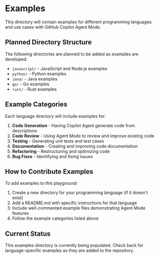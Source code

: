 # Examples

This directory will contain examples for different programming languages and use cases with GitHub Copilot Agent Mode.

## Planned Directory Structure

The following directories are planned to be added as examples are developed:

- `javascript/` - JavaScript and Node.js examples
- `python/` - Python examples  
- `java/` - Java examples
- `go/` - Go examples
- `rust/` - Rust examples

## Example Categories

Each language directory will include examples for:

1. **Code Generation** - Having Copilot Agent generate code from descriptions
2. **Code Review** - Using Agent Mode to review and improve existing code
3. **Testing** - Generating unit tests and test cases
4. **Documentation** - Creating and improving code documentation
5. **Refactoring** - Restructuring and optimizing code
6. **Bug Fixes** - Identifying and fixing issues

## How to Contribute Examples

To add examples to this playground:

1. Create a new directory for your programming language (if it doesn't exist)
2. Add a README.md with specific instructions for that language
3. Include well-commented example files demonstrating Agent Mode features
4. Follow the example categories listed above

## Current Status

This examples directory is currently being populated. Check back for language-specific examples as they are added to the repository.